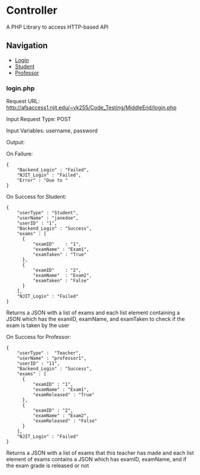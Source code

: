 # Controller

A PHP Library to access HTTP-based API

## Navigation

- [Login](README.md)
- [Student](StudentReq.md)
- [Professor](ProfessorReq.md)

### login.php 

Request URL: http://afsaccess1.njit.edu/~vk255/Code_Testing/MiddleEnd/login.php

Input Request Type: POST

Input Variables: username, password

Output:

On Failure: 

```
{
    "Backend_Login" : "Failed",
    "NJIT_Login" : "Failed",
    "Error" : "Due to "
}
```

On Success for Student:

```
{
    "userType" : "Student",
    "userName" : "janedoe",
    "userID" : "1",
    "Backend_Login" : "Success",
    "exams" : [
      {
          "examID"    : "1",
          "examName" : "Exam1",
          "examTaken" : "True"
      },
      {
          "examID"    : "2",
          "examName"  : "Exam2",
          "examTaken" : "False"
      }
    ],
    "NJIT_Login" : "Failed"
}
```

Returns a JSON with a list of exams and each list element containing a JSON which has the examID, examName, and examTaken to check if the exam is taken by the user 


On Success for Professor:

```
{
    "userType" :  "Teacher",
    "userName" : "professor1",
    "userID" : "11",
    "Backend_Login" : "Success",
    "exams" : [
      {
          "examID" : "1",
          "examName" : "Exam1",
          "examReleased" : "True"
      },
      {
          "examID" : "2",
          "examName" : "Exam2",
          "examReleased" : "False"
      }
    ],
    "NJIT_Login" : "Failed"
}
```
Returns a JSON with a list of exams that this teacher has made and each list element of exams contains a JSON which has examID, examName, and if the exam grade is released or not

